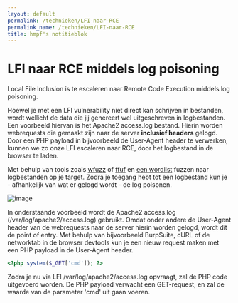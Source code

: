 ```yaml
---
layout: default
permalink: /technieken/LFI-naar-RCE
permalink_name: /technieken/LFI-naar-RCE
title: hmpf's notitieblok
---
```



# LFI naar RCE middels log poisoning
Local File Inclusion is te escaleren naar Remote Code Execution middels log poisoning. 

Hoewel je met een LFI vulnerability niet direct kan schrijven in bestanden, wordt wellicht de data die jij genereert wel uitgeschreven in logbestanden. Een voorbeeld hiervan is het Apache2 access.log bestand. Hierin worden webrequests die gemaakt zijn naar de server **inclusief headers** gelogd. Door een PHP payload in bijvoorbeeld de User-Agent header te verwerken, kunnen we zo onze LFI escaleren naar RCE, door het logbestand in de browser te laden.

Met behulp van tools zoals [wfuzz](https://github.com/xmendez/wfuzz) of [ffuf](https://github.com/ffuf/ffuf) en [een wordlist](https://raw.githubusercontent.com/drtychai/wordlists/master/intruder/lfi.txt) fuzzen naar logbestanden op je target. Zodra je toegang hebt tot een logbestand kun je - afhankelijk van wat er gelogd wordt - de log poisonen. 

![image]()

In onderstaande voorbeeld wordt de Apache2 access.log (/var/log/apache2/access.log) gebruikt. Omdat onder andere de User-Agent header van de webrequests naar de server hierin worden gelogd, wordt dit de point of entry. Met behulp van bijvoorbeeld BurpSuite, cURL of de networktab in de browser devtools kun je een nieuw request maken met een PHP payload in de User-Agent header. 

```php
<?php system($_GET['cmd']); ?>
```

Zodra je nu via LFI /var/log/apache2/access.log opvraagt, zal de PHP code uitgevoerd worden. De PHP payload verwacht een GET-request, en zal de waarde van de parameter 'cmd' uit gaan voeren. 

